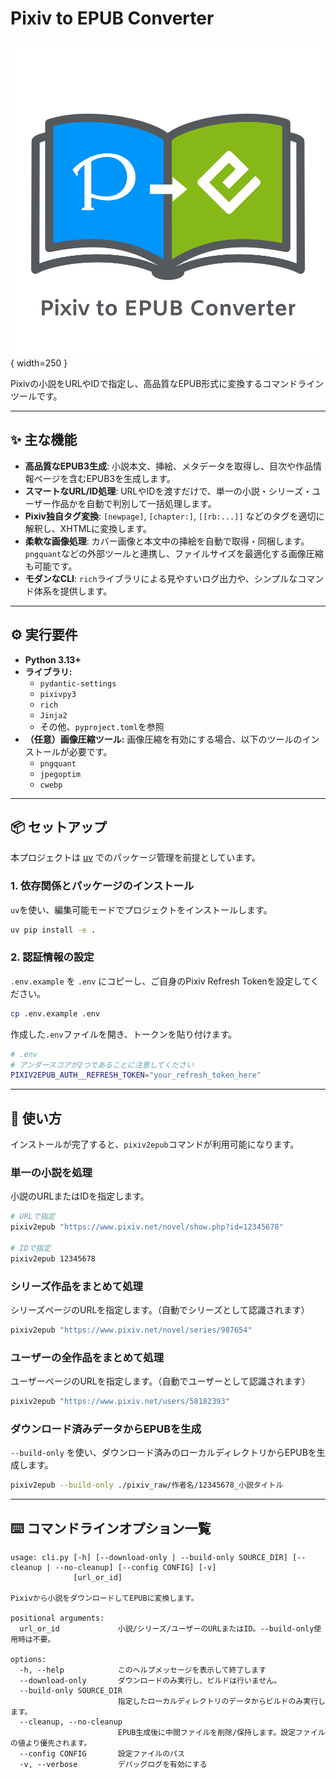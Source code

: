 # Pixiv to EPUB Converter

![Pixiv to EPUB Converter Icon](./pixiv2epub_icon.svg){ width=250 }

Pixivの小説をURLやIDで指定し、高品質なEPUB形式に変換するコマンドラインツールです。

-----

## ✨ 主な機能

* **高品質なEPUB3生成**: 小説本文、挿絵、メタデータを取得し、目次や作品情報ページを含むEPUB3を生成します。
* **スマートなURL/ID処理**: URLやIDを渡すだけで、単一の小説・シリーズ・ユーザー作品かを自動で判別して一括処理します。
* **Pixiv独自タグ変換**: `[newpage]`, `[chapter:]`, `[[rb:...]]` などのタグを適切に解釈し、XHTMLに変換します。
* **柔軟な画像処理**: カバー画像と本文中の挿絵を自動で取得・同梱します。`pngquant`などの外部ツールと連携し、ファイルサイズを最適化する画像圧縮も可能です。
* **モダンなCLI**: `rich`ライブラリによる見やすいログ出力や、シンプルなコマンド体系を提供します。

-----

## ⚙️ 実行要件

* **Python 3.13+**
* **ライブラリ:**
  * `pydantic-settings`
  * `pixivpy3`
  * `rich`
  * `Jinja2`
  * その他、`pyproject.toml`を参照
* **（任意）画像圧縮ツール:**
    画像圧縮を有効にする場合、以下のツールのインストールが必要です。
  * `pngquant`
  * `jpegoptim`
  * `cwebp`

-----

## 📦 セットアップ

本プロジェクトは [uv](https://github.com/astral-sh/uv) でのパッケージ管理を前提としています。

### 1\. 依存関係とパッケージのインストール

`uv`を使い、編集可能モードでプロジェクトをインストールします。

```bash
uv pip install -e .
```

### 2\. 認証情報の設定

`.env.example` を `.env` にコピーし、ご自身のPixiv Refresh Tokenを設定してください。

```bash
cp .env.example .env
```

作成した`.env`ファイルを開き、トークンを貼り付けます。

```bash
# .env
# アンダースコアが2つであることに注意してください
PIXIV2EPUB_AUTH__REFRESH_TOKEN="your_refresh_token_here"
```

-----

## 🚀 使い方

インストールが完了すると、`pixiv2epub`コマンドが利用可能になります。

### 単一の小説を処理

小説のURLまたはIDを指定します。

```bash
# URLで指定
pixiv2epub "https://www.pixiv.net/novel/show.php?id=12345678"

# IDで指定
pixiv2epub 12345678
```

### シリーズ作品をまとめて処理

シリーズページのURLを指定します。（自動でシリーズとして認識されます）

```bash
pixiv2epub "https://www.pixiv.net/novel/series/987654"
```

### ユーザーの全作品をまとめて処理

ユーザーページのURLを指定します。（自動でユーザーとして認識されます）

```bash
pixiv2epub "https://www.pixiv.net/users/58182393"
```

### ダウンロード済みデータからEPUBを生成

`--build-only` を使い、ダウンロード済みのローカルディレクトリからEPUBを生成します。

```bash
pixiv2epub --build-only ./pixiv_raw/作者名/12345678_小説タイトル
```

-----

## ⌨️ コマンドラインオプション一覧

```text
usage: cli.py [-h] [--download-only | --build-only SOURCE_DIR] [--cleanup | --no-cleanup] [--config CONFIG] [-v]
              [url_or_id]

Pixivから小説をダウンロードしてEPUBに変換します。

positional arguments:
  url_or_id             小説/シリーズ/ユーザーのURLまたはID。--build-only使用時は不要。

options:
  -h, --help            このヘルプメッセージを表示して終了します
  --download-only       ダウンロードのみ実行し、ビルドは行いません。
  --build-only SOURCE_DIR
                        指定したローカルディレクトリのデータからビルドのみ実行します。
  --cleanup, --no-cleanup
                        EPUB生成後に中間ファイルを削除/保持します。設定ファイルの値より優先されます。
  --config CONFIG       設定ファイルのパス
  -v, --verbose         デバッグログを有効にする
```
